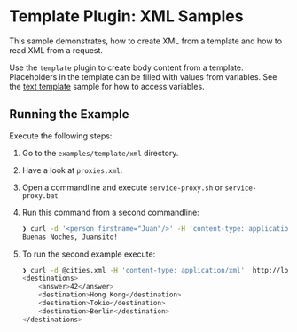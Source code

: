 # Template Plugin: XML Samples 

This sample demonstrates, how to create XML from a template and how to read XML from a request.

Use the `template` plugin to create body content from a template. Placeholders in the template can be filled with values from variables. See the [text template](../text) sample for how to access variables. 

## Running the Example

Execute the following steps:

1. Go to the `examples/template/xml` directory.

2. Have a look at `proxies.xml`.

3. Open a commandline and execute `service-proxy.sh` or `service-proxy.bat` 

4. Run this command from a second commandline: 

   ```bash
   ❯ curl -d '<person firstname="Juan"/>' -H 'content-type: application/xml'  http://localhost:2000
   Buenas Noches, Juansito!
   ```

5. To run the second example execute:

   ```bash
   ❯ curl -d @cities.xml -H 'content-type: application/xml'  http://localhost:2001
   <destinations>
       <answer>42</answer>
       <destination>Hong Kong</destination>
       <destination>Tokio</destination>
       <destination>Berlin</destination>
   </destinations>
